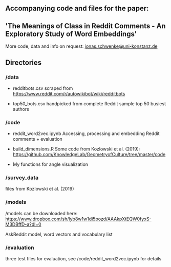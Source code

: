 ## Accompanying code and files for the paper: 
## 'The Meanings of Class in Reddit Comments - An Exploratory Study of Word Embeddings'


More code, data and info on request: jonas.schwenke@uni-konstanz.de


## Directories

### /data

- redditbots.csv 
scraped from https://www.reddit.com/r/autowikibot/wiki/redditbots

- top50_bots.csv
handpicked from complete Reddit sample top 50 busiest authors


### /code

- reddit_word2vec.ipynb
Accessing, processing and embedding Reddit comments + evaluation

- build_dimensions.R
Some code from Kozlowski et al. (2019): https://github.com/KnowledgeLab/GeometryofCulture/tree/master/code
+ My functions for angle visualization

### /survey_data

files from Kozlowski et al. (2019)

### /models
/models can be downloaded here: https://www.dropbox.com/sh/lyb8w1w1di5pozd/AAAkpXtEQW0fyxS-M3DBffD-a?dl=0

AskReddit model, word vectors and vocabulary list

### /evaluation

three test files for evaluation, see /code/reddit_word2vec.ipynb for details
